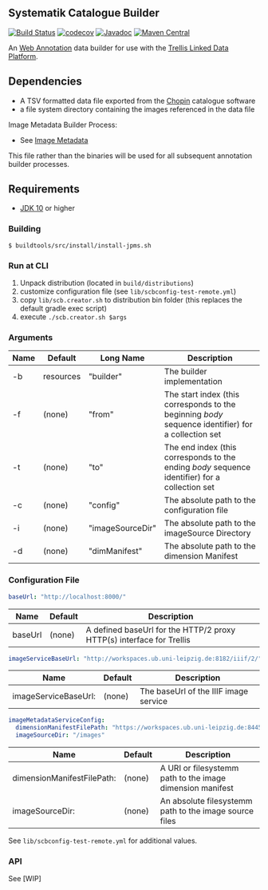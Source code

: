 ## Systematik Catalogue Builder

[![Build Status](https://travis-ci.org/ub-leipzig/systematik-catalogue-builder.png?branch=master)](https://travis-ci.org/ub-leipzig/systematik-catalogue-builder)
[![codecov](https://codecov.io/gh/ub-leipzig/systematik-catalogue-builder/branch/master/graph/badge.svg)](https://codecov.io/gh/ub-leipzig/systematik-catalogue-builder)
[![Javadoc](https://javadoc-badge.appspot.com/de.ub-leipzig/scb.creator.svg?label=javadoc)](https://ub-leipzig.github.io/systematik-catalogue-builder/apidocs/)
[![Maven Central](https://img.shields.io/maven-central/v/de.ubleipzig/scb.creator.svg)](https://mvnrepository.com/artifact/de.ubleipzig/scb.creator/0.1.0)


An [Web Annotation](https://www.w3.org/TR/annotation-model/) data builder for use with the [Trellis Linked Data Platform](https://trellis-ldp.github.io/trellis/apidocs/).

## Dependencies
* A TSV formatted data file exported from the [Chopin](http://www.schneider-mt.de/en/chopin/projekte.html) catalogue software
* a file system directory containing the images referenced in the data file

Image Metadata Builder Process:
* See [Image Metadata](https://github.com/ubleipzig/image)
   
This file rather than the binaries will be used for all subsequent annotation builder processes.

## Requirements
* [JDK 10](http://jdk.java.net/10/) or higher

### Building
    $ buildtools/src/install/install-jpms.sh

### Run at CLI
1. Unpack distribution (located in `build/distributions`)
2. customize configuration file (see `lib/scbconfig-test-remote.yml`)
3. copy `lib/scb.creator.sh` to distribution bin folder (this replaces the default gradle exec script)
4. execute `./scb.creator.sh $args`

### Arguments
| Name | Default | Long Name | Description
| ---- | ------- | --------- | -----------
| -b | resources | "builder" | The builder implementation |
| -f | (none)    | "from"    | The start index (this corresponds to the beginning _body_ sequence identifier) for a collection set |
| -t | (none)    | "to"      | The end index (this corresponds to the ending _body_ sequence identifier) for a collection set |
| -c | (none)    | "config"  | The absolute path to the configuration file |
| -i | (none)    | "imageSourceDir"  | The absolute path to the imageSource Directory |
| -d | (none)    | "dimManifest"  | The absolute path to the dimension Manifest |

### Configuration File

```yaml
baseUrl: "http://localhost:8000/"
```
| Name | Default | Description |
| ---- | ------- | ----------- |
| baseUrl | (none) | A defined baseUrl for the HTTP/2 proxy HTTP(s) interface for Trellis  |

```yaml
imageServiceBaseUrl: "http://workspaces.ub.uni-leipzig.de:8182/iiif/2/"
```

| Name | Default | Description |
| ---- | ------- | ----------- |
| imageServiceBaseUrl: | (none) | The baseUrl of the IIIF image service  |

```yaml
imageMetadataServiceConfig:
  dimensionManifestFilePath: "https://workspaces.ub.uni-leipzig.de:8445/collection/vp/meta/dimension-manifest-test-8efc742f-709e-47ea-a346-e7bdc3266b49"
  imageSourceDir: "/images"
```
| Name | Default | Description |
| ---- | ------- | ----------- |
| dimensionManifestFilePath: | (none) | A URI or filesystemm path to the image dimension manifest  |
| imageSourceDir: | (none) | An absolute filesystemm path to the image source files  |

See `lib/scbconfig-test-remote.yml` for additional values.

### API
See [WIP]